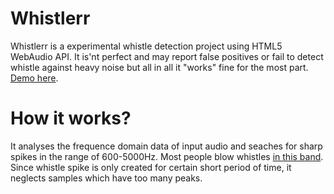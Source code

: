 Whistlerr
=========

Whistlerr is a experimental whistle detection project using HTML5 WebAudio API. It is'nt perfect and may report false positives or fail to detect whistle against heavy noise but all in all it "works" fine for the most part. [Demo here][2].

How it works?
=============

It analyses the frequence domain data of input audio and seaches for sharp spikes in the range of 600-5000Hz. Most people blow whistles [in this band][1]. Since whistle spike is only created for certain short period of time, it neglects samples which have too many peaks. 

[1]: http://medieteknik.bth.se/fou/forskinfo.nsf/all/67a079f0676c546fc12574a4002d6d38/$file/nilsson-whistle.pdf
[2]: http://shubhamjain.github.io/whistlerr/
